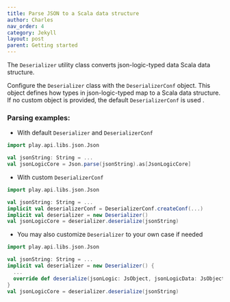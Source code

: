 ```yaml
---
title: Parse JSON to a Scala data structure
author: Charles
nav_order: 4
category: Jekyll
layout: post
parent: Getting started
---
```


The `Deserializer` utility class converts json-logic-typed data 
Scala data structure.

Configure the `Deserializer` class with the `DeserializerConf` object.
This object defines how types in json-logic-typed map to a Scala data structure.
If no custom object is provided, the default `DeserializerConf` is used .

### Parsing examples:

* With default `Deserializer` and `DeserializerConf`

```scala
import play.api.libs.json.Json

val jsonString: String = ...
val jsonLogicCore = Json.parse(jsonString).as[JsonLogicCore]
```

* With custom `DeserializerConf`

```scala
import play.api.libs.json.Json

val jsonString: String = ...
implicit val deserializerConf = DeserializerConf.createConf(...)
implicit val deserializer = new Deserializer()
val jsonLogicCore = deserializer.deserialize(jsonString)
```

* You may also customize `Deserializer` to your own case if needed

```scala
import play.api.libs.json.Json

val jsonString: String = ...
implicit val deserializer = new Deserializer() {
  ...
  override def deserialize(jsonLogic: JsObject, jsonLogicData: JsObject): JsonLogicCore = {...}
}
val jsonLogicCore = deserializer.deserialize(jsonString)
```
